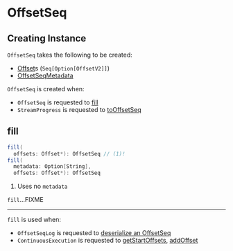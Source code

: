 # OffsetSeq

## Creating Instance

`OffsetSeq` takes the following to be created:

* <span id="offsets"> [Offset](Offset.md)s (`Seq[Option[OffsetV2]]`)
* <span id="metadata"> [OffsetSeqMetadata](OffsetSeqMetadata.md)

`OffsetSeq` is created when:

* `OffsetSeq` is requested to [fill](#fill)
* `StreamProgress` is requested to [toOffsetSeq](StreamProgress.md#toOffsetSeq)

## <span id="fill"> fill

```scala
fill(
  offsets: Offset*): OffsetSeq // (1)!
fill(
  metadata: Option[String],
  offsets: Offset*): OffsetSeq
```

1. Uses no `metadata`

`fill`...FIXME

---

`fill` is used when:

* `OffsetSeqLog` is requested to [deserialize an OffsetSeq](OffsetSeqLog.md#deserialize)
* `ContinuousExecution` is requested to [getStartOffsets](continuous-execution/ContinuousExecution.md#getStartOffsets), [addOffset](continuous-execution/ContinuousExecution.md#addOffset)

<!---
## Review Me

`OffsetSeq` is the metadata managed by [Hadoop DFS-based metadata storage](OffsetSeqLog.md).

`OffsetSeq` is <<creating-instance, created>> (possibly using the <<fill, fill>> factory methods) when:

* `OffsetSeqLog` is requested to [deserialize metadata](OffsetSeqLog.md#deserialize) (retrieve metadata from a persistent storage)

* `StreamProgress` is requested to [convert itself to OffsetSeq](StreamProgress.md#toOffsetSeq) (most importantly when `MicroBatchExecution` stream execution engine is requested to [construct the next streaming micro-batch](micro-batch-execution/MicroBatchExecution.md#constructNextBatch) to [commit available offsets for a batch to the write-ahead log](micro-batch-execution/MicroBatchExecution.md#constructNextBatch-walCommit))

* `ContinuousExecution` stream execution engine is requested to <<ContinuousExecution.md#getStartOffsets, get start offsets>> and <<ContinuousExecution.md#addOffset, addOffset>>

## Creating Instance

`OffsetSeq` takes the following when created:

* [[offsets]] Collection of optional [Offsets](Offset.md) (with `None` for <<toStreamProgress, streaming sources with no new data available>>)
* [[metadata]] Optional [OffsetSeqMetadata](OffsetSeqMetadata.md) (default: `None`)

=== [[toStreamProgress]] Converting to StreamProgress -- `toStreamProgress` Method

[source, scala]
----
toStreamProgress(
  sources: Seq[BaseStreamingSource]): StreamProgress
----

`toStreamProgress` creates a new [StreamProgress](StreamProgress.md) and adds the [streaming sources](Source.md) for which there are new [offsets](#offsets) available.

NOTE: <<offsets, Offsets>> is a collection with _holes_ (empty elements) for streaming sources with no new data available.

`toStreamProgress` throws an `AssertionError` if the number of the input `sources` does not match the <<offsets, offsets>>:

```text
There are [[offsets.size]] sources in the checkpoint offsets and now there are [[sources.size]] sources requested by the query. Cannot continue.
```

`toStreamProgress` is used when:

* `MicroBatchExecution` is requested to <<MicroBatchExecution.md#populateStartOffsets, populate start offsets from offsets and commits checkpoints>> and <<MicroBatchExecution.md#constructNextBatch, construct (or skip) the next streaming micro-batch>>

* `ContinuousExecution` is requested for <<ContinuousExecution.md#getStartOffsets, start offsets>>

=== [[toString]] Textual Representation -- `toString` Method

[source, scala]
----
toString: String
----

NOTE: `toString` is part of the ++https://docs.oracle.com/javase/8/docs/api/java/lang/Object.html#toString--++[java.lang.Object] contract for the string representation of the object.

`toString` simply converts the <<offsets, Offsets>> to JSON (if an offset is available) or `-` (a dash if an offset is not available for a streaming source at that position).
-->
